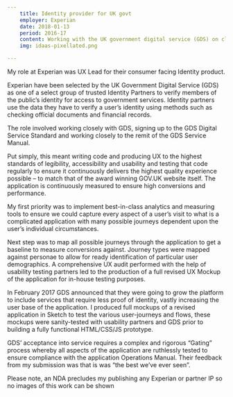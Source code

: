 ```yaml
---
    title: Identity provider for UK govt
    employer: Experian
    date: 2018-01-13
    period: 2016-17
    content: Working with the UK government digital service (GDS) on class-leading software as a service to enable UK citizens to register for vital services such as universal credit. I am responsible for all UX strategy and product design as well as ongoing conversion uplift and new opportunity generation.
    img: idaas-pixellated.png

---
```


My role at Experian was UX Lead for their consumer facing Identity product.

Experian have been selected by the UK Government Digital Service (GDS) as one of a select group of trusted Identity Partners to verify members of the public’s identity for access to government services. Identity partners use the data they have to verify a user’s identity using methods such as checking official documents and financial records.

The role involved working closely with GDS, signing up to the GDS Digital Service Standard and working closely to the remit of the GDS Service Manual.

Put simply, this meant writing code and producing UX to the highest standards of legibility, accessibility and usability and testing that code regularly to ensure it continuously delivers the highest quality experience possible – to match that of the award winning GOV.UK website itself. The application is continuously measured to ensure high conversions and performance.

My first priority was to implement best-in-class analytics and measuring tools to ensure we could capture every aspect of a user’s visit to what is a complicated application with many possible journeys dependent upon the user’s individual circumstances.

Next step was to map all possible journeys through the application to get a baseline to measure conversions against. Journey types were mapped against personae to allow for ready identification of particular user demographics. A comprehensive UX audit performed with the help of usability testing partners led to the production of a full revised UX Mockup of the application for in-house testing purposes.

In February 2017 GDS announced that they were going to grow the platform to include services that require less proof of identity, vastly increasing the user base of the application. I produced full mockups of a revised application in Sketch to test the various user-journeys and flows, these mockups were sanity-tested with usability partners and GDS prior to building a fully functional HTML/CSS/JS prototype.

GDS’ acceptance into service requires a complex and rigorous “Gating” process whereby all aspects of the application are ruthlessly tested to ensure compliance with the application Operations Manual. Their feedback from my submission was that is was “the best we’ve ever seen”.

Please note, an NDA precludes my publishing any Experian or partner IP so no images of this work can be shown
